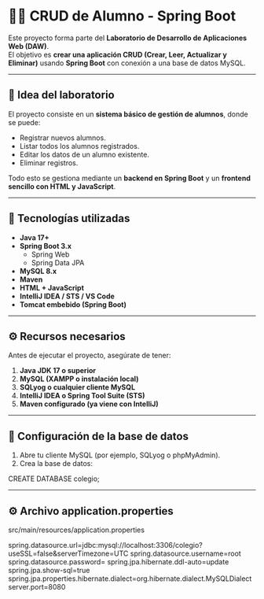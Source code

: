 # 🧑‍💻 CRUD de Alumno - Spring Boot

Este proyecto forma parte del **Laboratorio de Desarrollo de Aplicaciones Web (DAW)**.  
El objetivo es **crear una aplicación CRUD (Crear, Leer, Actualizar y Eliminar)** usando **Spring Boot** con conexión a una base de datos MySQL.

---

## 🎯 Idea del laboratorio

El proyecto consiste en un **sistema básico de gestión de alumnos**, donde se puede:
- Registrar nuevos alumnos.  
- Listar todos los alumnos registrados.  
- Editar los datos de un alumno existente.  
- Eliminar registros.  

Todo esto se gestiona mediante un **backend en Spring Boot** y un **frontend sencillo con HTML y JavaScript**.

---

## 🧩 Tecnologías utilizadas

- **Java 17+**
- **Spring Boot 3.x**
  - Spring Web
  - Spring Data JPA
- **MySQL 8.x**
- **Maven**
- **HTML + JavaScript**
- **IntelliJ IDEA / STS / VS Code**
- **Tomcat embebido (Spring Boot)**

---

## ⚙️ Recursos necesarios

Antes de ejecutar el proyecto, asegúrate de tener:
1. **Java JDK 17 o superior**
2. **MySQL (XAMPP o instalación local)**
3. **SQLyog o cualquier cliente MySQL**
4. **IntelliJ IDEA o Spring Tool Suite (STS)**
5. **Maven configurado (ya viene con IntelliJ)**

---

## 🧱 Configuración de la base de datos

1. Abre tu cliente MySQL (por ejemplo, SQLyog o phpMyAdmin).
2. Crea la base de datos:

CREATE DATABASE colegio;

---

## ⚙️ Archivo application.properties

src/main/resources/application.properties

spring.datasource.url=jdbc:mysql://localhost:3306/colegio?useSSL=false&serverTimezone=UTC
spring.datasource.username=root
spring.datasource.password=
spring.jpa.hibernate.ddl-auto=update
spring.jpa.show-sql=true
spring.jpa.properties.hibernate.dialect=org.hibernate.dialect.MySQLDialect
server.port=8080














